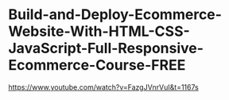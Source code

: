 # Build-and-Deploy-Ecommerce-Website-With-HTML-CSS-JavaScript-Full-Responsive-Ecommerce-Course-FREE
https://www.youtube.com/watch?v=FazgJVnrVuI&t=1167s
